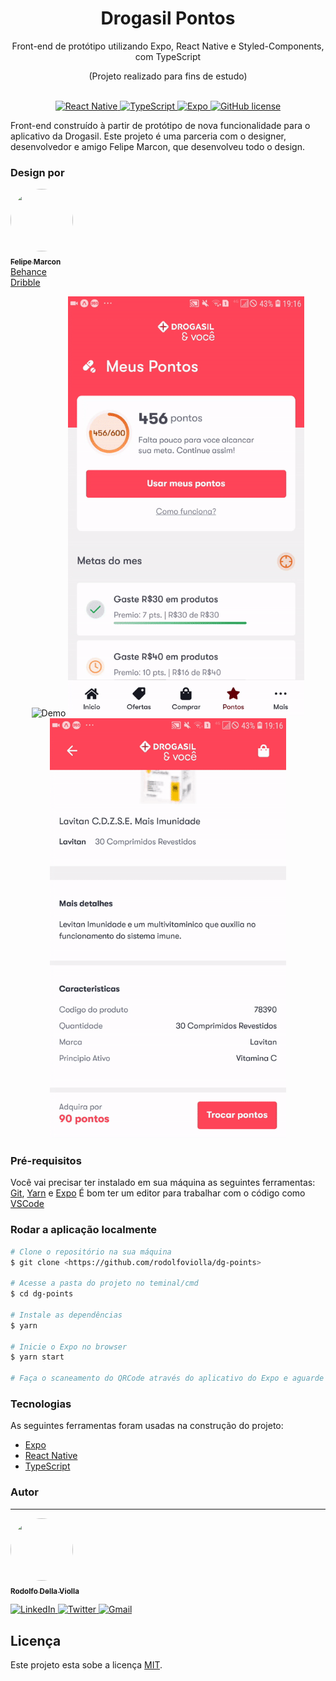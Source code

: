 <h1 align="center">
  Drogasil Pontos
</h1>
<p align="center"><span>Front-end de protótipo utilizando Expo, React Native e Styled-Components, com TypeScript</span></p>
<p align="center">(Projeto realizado para fins de estudo)</p>
<p align="center">
  <br />
  <a href="#">
    <img alt="React Native" src="https://img.shields.io/badge/-ReactNative-61DAFB?style=flat&logo=React&logoColor=white">
  </a>
  
  <a href="#">
    <img alt="TypeScript" src="https://img.shields.io/badge/-TypeScript-007acc?style=flat&logo=TypeScript">
  </a>
  
  <a href="#">
    <img alt="Expo" src="https://img.shields.io/badge/-Expo-aaa?style=flat&logo=Expo">
  </a>
  
  <a href="https://github.com/rodolfoviolla/dg-points/blob/master/LICENSE">
    <img alt="GitHub license" src="https://img.shields.io/github/license/rodolfoviolla/dg-points">
  </a>
</p>
<p>
  Front-end construído à partir de protótipo de nova funcionalidade para o aplicativo da Drogasil. Este projeto é uma parceria com o designer, desenvolvedor e amigo Felipe Marcon, que desenvolveu todo o design.
</p>

### Design por
<p>
  <a href="#">
    <img src="https://avatars0.githubusercontent.com/u/28930538?s=400&u=32fa206d4e444d1f935ed8a6bb4598704a1b9e81&v=4" height="100px" width="100px" style="border-radius:50px" alt=""/>
    <br>
    <sub><b>Felipe Marcon</b></sub>
    <br>
    <a href="https://www.behance.net/felipeemarcon">
      Behance
    </a>
    <br>
    <a href="https://dribbble.com/felipee_marcon">
      Dribble
    </a>
  </a>
</p>

<p align="center">
  <img width="378" height="672" src="./assets/AppDemo01.gif" alt="Demo">
  <img width="378" height="672" src="./assets/AppDemo02.gif" alt="Demo">
  <img width="378" height="672" src="./assets/AppDemo03.gif" alt="Demo">
</p>

### Pré-requisitos

Você vai precisar ter instalado em sua máquina as seguintes ferramentas:
[Git](https://git-scm.com), [Yarn](https://classic.yarnpkg.com/pt-BR/) e [Expo](https://expo.io/)
É bom ter um editor para trabalhar com o código como [VSCode](https://code.visualstudio.com/)

### Rodar a aplicação localmente

```bash
# Clone o repositório na sua máquina
$ git clone <https://github.com/rodolfoviolla/dg-points>

# Acesse a pasta do projeto no teminal/cmd
$ cd dg-points

# Instale as dependências
$ yarn

# Inicie o Expo no browser
$ yarn start

# Faça o scaneamento do QRCode através do aplicativo do Expo e aguarde o projeto iniciar
```

### Tecnologias

As seguintes ferramentas foram usadas na construção do projeto:

- [Expo](https://expo.io/)
- [React Native](https://reactnative.dev/)
- [TypeScript](https://www.typescriptlang.org/)

### Autor
---

<p>
  <a href="#">
    <img src="https://avatars1.githubusercontent.com/u/64096832?s=460&u=b785643ea39e67bb0f05c9f4d43e478b7029c807&v=4" height="100px" width="100px" style="border-radius:50px" alt=""/>
    <br />
    <sub><b>Rodolfo Della Violla</b></sub>
  </a>

  <p>
    <a href="https://www.linkedin.com/in/rodolfoviolla/">
      <img alt="LinkedIn" src="https://img.shields.io/badge/-LinkedIn-%237159c1?style=flat&logo=linkedin">
    </a>
    <a href="https://twitter.com/RodolfoViolla">
      <img alt="Twitter" src="https://img.shields.io/badge/-Twitter-%237159c1?style=flat&logo=twitter">
    </a>
    <a href="mailto:rodolfo.violla@gmail.com">
      <img alt="Gmail" src="https://img.shields.io/badge/-Email-%237159c1?style=flat&logo=gmail">
    </a>
  </p>
</p>

## Licença

Este projeto esta sobe a licença [MIT](./LICENSE.md).
